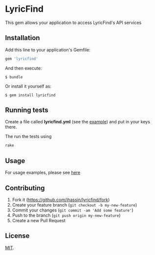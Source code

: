 # LyricFind

This gem allows your application to access LyricFind's API services 

## Installation

Add this line to your application's Gemfile:

```ruby
gem 'lyricfind'
```

And then execute:

    $ bundle

Or install it yourself as:

    $ gem install lyricfind

## Running tests

Create a file called **lyricfind.yml** (see the [example](https://github.com/ihassin/lyricfind/blob/master/spec/lyricfind.yml.example)) and put in your keys there.

The run the tests using

```ruby
rake
```

## Usage

For usage examples, please see [here](https://github.com/ihassin/lyricfind/blob/master/spec/lyricfind_spec.rb)

## Contributing

1. Fork it (https://github.com/ihassin/lyricfind/fork)
2. Create your feature branch (`git checkout -b my-new-feature`)
3. Commit your changes (`git commit -am 'Add some feature'`)
4. Push to the branch (`git push origin my-new-feature`)
5. Create a new Pull Request

## License

[MIT](https://github.com/ihassin/lyricfind/blob/master/LICENSE.txt).
